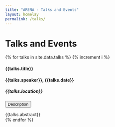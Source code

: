```yaml
---
title: "ARENA - Talks and Events"
layout: homelay
permalink: /talks/
---
```


# Talks and Events



{% for talks in site.data.talks %}
{% increment i %}
<b><h4> {{talks.title}} </h4></b>
<h4>{{talks.speaker}},  {{talks.date}}</h4>
<h5> {{talks.location}} </h5>
<p>
<button class="btn btn-primary" type="button" data-toggle="collapse" data-target="#collapseExample_@i" aria-expanded="false" aria-controls="collapseExample_@i">
  Description
</button>
</p>
<div class="collapse" id="collapseExample_@i">
  <div class="card card-body">
    {{talks.abstract}}
  </div>
</div>
{% endfor %}
